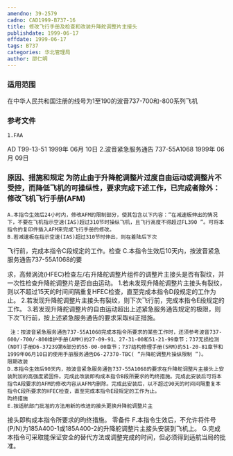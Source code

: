 ```yaml
---
amendno: 39-2579
cadno: CAD1999-B737-16
title: 修改飞行手册及检查和改装升降舵调整片主接头
publishdate: 1999-06-17
effdate: 1999-06-17
tags: B737
categories: 华北管理局
author: 邵仁明
---
```


### 适用范围 
在中华人民共和国注册的线号为1至190的波音737-700和-800系列飞机

<!--more-->
### 参考文件
    1.FAA 
AD T99-13-51  1999年 06月 10日
    2.波音紧急服务通告 737-55A1068 1999年 06月 09日

### 原因、措施和规定 为防止由于升降舵调整片过度自由运动或调整片不受控，而降低飞机的可操纵性，要求完成下述工作，已完成者除外： 修改飞机飞行手册(AFM)
    A.本指令生效后24小时内，修改AFM的限制部分，使其包含以下内容：“在减速板伸出的情况下，不要在飞机指示空速(IAS)超过310节时操纵飞机，且飞行高度不得超过FL390 ”。可将本指令的复印件插入AFM来完成飞行手册的修改。 
    B.若减速板在指示空速(IAS)超过310节时伸出，则在着陆后下次
飞行前，完成本指令C段规定的工作。检查 
    C.本指令生效后10天内，按波音紧急服务通告737-55A1068的要
  
求，高频涡流(HFEC)检查左/右升降舵调整片组件的调整片主接头是否有裂纹，并一次性检查升降舵调整片是否自由运动。 
     1.若未发现升降舵调整片主接头有裂纹，则以不超过15天的时间间隔重复HFEC检查，直至完成本指令D段规定的工作为止。
     2.若发现升降舵调整片主接头有裂纹，则下次飞行前，完成本指令E段规定的工作。
     3.若发现升降舵调整片的自由运动超出上述紧急服务通告规定的极限，则下次飞行前，按上述紧急服务通告的要求采取纠正措施。 

     注：按波音紧急服务通告737-55A1068完成本指令所要求的某些工作时，还须参考波音737-600/-700/-800维护手册(AMM)的27-09-91、27-31-00和51-21-99章节；737无损检测(NDT)手册D6-37239第6部分的55-00-00章节；737结构修理手册(SRM)的51-20-81章节和1999年06月10日的使用手册服务通告D6-27370-TBC( “升降舵调整片操纵限制 ”)。 
    限期改装 
    D.本指令生效后90天内，按波音紧急服务通告737-55A1068的要求在升降舵调整片主接头上安装附加的高强度紧固件。完成此改装即构成本指令B段所要求的昀终措施。完成此安装后可将本指令A段要求的AFM的修改内容从AFM内删除。完成此安装后，以不超过90天的时间间隔重复本指令C段所要求的HFEC检查，直至完成本指令E段规定的工作为止。 
    昀终措施 
    E.按适航部门批准的方法用新的改进的接头更换升降舵调整片主
接头即构成本指令所要求的昀终措施。    零备件 
F.本指令生效后，不允许将件号(P/N)为185A400-1或185A400-2的升降舵调整片主接头安装到飞机上。 
    G.完成本指令可采取能保证安全的替代方法或调整完成的时间，但必须得到适航当局的批准。


